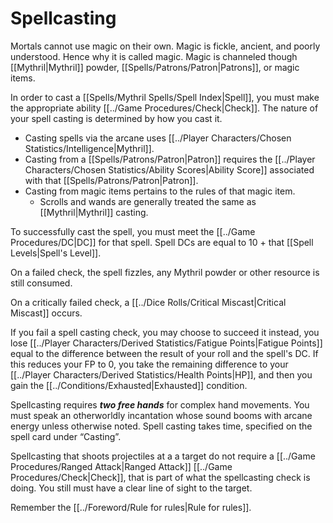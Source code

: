 # Spellcasting

Mortals cannot use magic on their own. Magic is fickle, ancient, and poorly understood. Hence why it is called magic. Magic is channeled though [[Mythril\|Mythril]] powder, [[Spells/Patrons/Patron\|Patrons]], or magic items.

In order to cast a [[Spells/Mythril Spells/Spell Index\|Spell]], you must make the appropriate ability [[../Game Procedures/Check\|Check]]. The nature of your spell casting is determined by how you cast it. 
- Casting spells via the arcane uses [[../Player Characters/Chosen Statistics/Intelligence\|Mythril]]. 
- Casting from a [[Spells/Patrons/Patron\|Patron]] requires the [[../Player Characters/Chosen Statistics/Ability Scores\|Ability Score]] associated with that [[Spells/Patrons/Patron\|Patron]]. 
- Casting from magic items pertains to the rules of that magic item. 
	- Scrolls and wands are generally treated the same as [[Mythril\|Mythril]] casting. 

To successfully cast the spell, you must meet the [[../Game Procedures/DC\|DC]] for that spell.
	Spell DCs are equal to 10 + that [[Spell Levels\|Spell's Level]]. 

On a failed check, the spell fizzles, any Mythril powder or other resource is still consumed.

On a critically failed check, a [[../Dice Rolls/Critical Miscast\|Critical Miscast]] occurs.

If you fail a spell casting check, you may choose to succeed it instead, you lose [[../Player Characters/Derived Statistics/Fatigue Points\|Fatigue Points]] equal to the difference between the result of your roll and the spell's DC. If this reduces your FP to 0, you take the remaining difference to your [[../Player Characters/Derived Statistics/Health Points\|HP]], and then you gain the [[../Conditions/Exhausted\|Exhausted]] condition.

Spellcasting requires ***two free hands*** for complex hand movements. You must speak an otherworldly incantation whose sound booms with arcane energy unless otherwise noted. Spell casting takes time, specified on the spell card under “Casting”.

Spellcasting that shoots projectiles at a a target do not require a [[../Game Procedures/Ranged Attack\|Ranged Attack]] [[../Game Procedures/Check\|Check]], that is part of what the spellcasting check is doing. You still must have a clear line of sight to the target.

Remember the [[../Foreword/Rule for rules\|Rule for rules]].